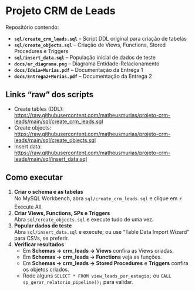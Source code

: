 # Projeto CRM de Leads

Repositório contendo:

- **`sql/create_crm_leads.sql`** – Script DDL original para criação de tabelas  
- **`sql/create_objects.sql`** – Criação de Views, Functions, Stored Procedures e Triggers  
- **`sql/insert_data.sql`** – População inicial de dados de teste  
- **`docs/er_diagrama.png`** – Diagrama Entidade-Relacionamento  
- **`docs/Ideia+Murias.pdf`** – Documentação da Entrega 1  
- **`docs/Entrega2+Murias.pdf`** – Documentação da Entrega 2  

## Links “raw” dos scripts

- Create tables (DDL):  
  https://raw.githubusercontent.com/matheusmurias/projeto-crm-leads/main/sql/create_crm_leads.sql
- Create objects:  
  https://raw.githubusercontent.com/matheusmurias/projeto-crm-leads/main/sql/create_objects.sql
- Insert data:  
  https://raw.githubusercontent.com/matheusmurias/projeto-crm-leads/main/sql/insert_data.sql

## Como executar

1. **Criar o schema e as tabelas**  
   No MySQL Workbench, abra `sql/create_crm_leads.sql` e clique em ⚡ Execute All.  
2. **Criar Views, Functions, SPs e Triggers**  
   Abra `sql/create_objects.sql` e execute tudo de uma vez.  
3. **Popular dados de teste**  
   Abra `sql/insert_data.sql` e execute; ou use “Table Data Import Wizard” para CSVs, se preferir.  
4. **Verificar resultados**  
   - Em **Schemas → crm_leads → Views** confira as Views criadas.  
   - Em **Schemas → crm_leads → Functions** veja as funções.  
   - Em **Schemas → crm_leads → Stored Procedures** e **Triggers** confira os objetos criados.  
   - Rode alguns `SELECT * FROM view_leads_por_estagio;` ou `CALL sp_gerar_relatorio_pipeline();` para validar.  
